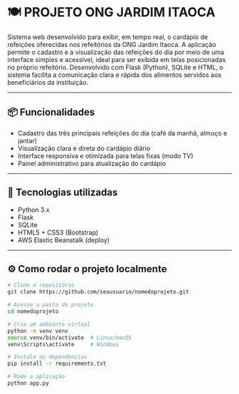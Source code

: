 # 🍽️ PROJETO ONG JARDIM ITAOCA

Sistema web desenvolvido para exibir, em tempo real, o cardápio de refeições oferecidas nos refeitórios da ONG Jardim Itaoca. A aplicação permite o cadastro e a visualização das refeições do dia por meio de uma interface simples e acessível, ideal para ser exibida em telas posicionadas no próprio refeitório. Desenvolvido com Flask (Python), SQLite e HTML, o sistema facilita a comunicação clara e rápida dos alimentos servidos aos beneficiários da instituição.

---

## 📦 Funcionalidades

- Cadastro das três principais refeições do dia (café da manhã, almoço e jantar)
- Visualização clara e direta do cardápio diário
- Interface responsiva e otimizada para telas fixas (modo TV)
- Painel administrativo para atualização do cardápio

---

## 🚀 Tecnologias utilizadas

- Python 3.x
- Flask
- SQLite
- HTML5 + CSS3 (Bootstrap)
- AWS Elastic Beanstalk (deploy)

---

## ⚙️ Como rodar o projeto localmente

```bash
# Clone o repositório
git clone https://github.com/seuusuario/nomedoprojeto.git

# Acesse a pasta do projeto
cd nomedoprojeto

# Crie um ambiente virtual
python -m venv venv
source venv/bin/activate  # Linux/macOS
venv\Scripts\activate     # Windows

# Instale as dependências
pip install -r requirements.txt

# Rode a aplicação
python app.py
